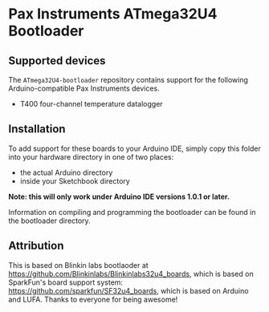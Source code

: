 # Pax Instruments ATmega32U4 Bootloader

## Supported devices
The `ATmega32U4-bootloader` repository contains support for the following Arduino-compatible Pax Instruments devices.

- T400 four-channel temperature datalogger

## Installation
To add support for these boards to your Arduino IDE, simply
copy this folder into your hardware directory in one of two
places:

- the actual Arduino directory
- inside your Sketchbook directory

__Note: this will only work under Arduino IDE versions 1.0.1
or later.__

Information on compiling and programming the bootloader can be found in the bootloader directory.

## Attribution
This is based on Blinkin labs bootlaoder at https://github.com/Blinkinlabs/Blinkinlabs32u4_boards, which is based on SparkFun's board support system: https://github.com/sparkfun/SF32u4_boards, which is based on Arduino and LUFA. Thanks to everyone for being awesome!